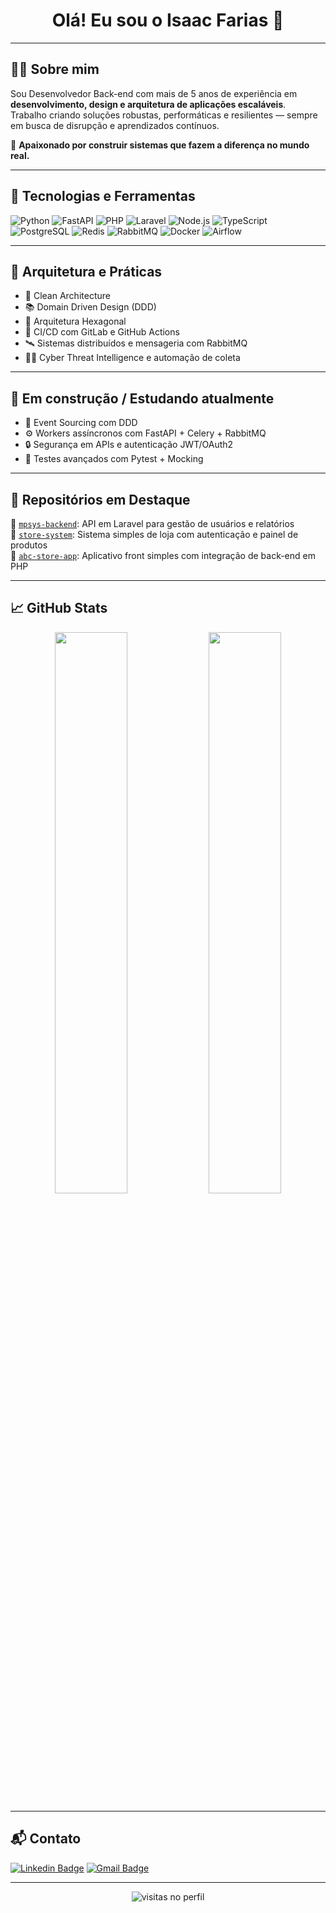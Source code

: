 <h1 align="center">Olá! Eu sou o Isaac Farias 👋</h1>

---

## 🧑‍💻 Sobre mim

Sou Desenvolvedor Back-end com mais de 5 anos de experiência em **desenvolvimento, design e arquitetura de aplicações escaláveis**.  
Trabalho criando soluções robustas, performáticas e resilientes — sempre em busca de disrupção e aprendizados contínuos.

🚀 **Apaixonado por construir sistemas que fazem a diferença no mundo real.**

---

## 🧰 Tecnologias e Ferramentas

![Python](https://img.shields.io/badge/Python-3776AB?style=for-the-badge&logo=python&logoColor=white)
![FastAPI](https://img.shields.io/badge/fastapi-009688?style=for-the-badge&logo=fastapi&logoColor=white)
![PHP](https://img.shields.io/badge/PHP-777BB4?style=for-the-badge&logo=php&logoColor=white)
![Laravel](https://img.shields.io/badge/Laravel-FF2D20?style=for-the-badge&logo=laravel&logoColor=white)
![Node.js](https://img.shields.io/badge/Node.js-339933?style=for-the-badge&logo=node.js&logoColor=white)
![TypeScript](https://img.shields.io/badge/TypeScript-3178C6?style=for-the-badge&logo=typescript&logoColor=white)
![PostgreSQL](https://img.shields.io/badge/PostgreSQL-336791?style=for-the-badge&logo=postgresql&logoColor=white)
![Redis](https://img.shields.io/badge/Redis-DC382D?style=for-the-badge&logo=redis&logoColor=white)
![RabbitMQ](https://img.shields.io/badge/RabbitMQ-FF6600?style=for-the-badge&logo=rabbitmq&logoColor=white)
![Docker](https://img.shields.io/badge/Docker-2496ED?style=for-the-badge&logo=docker&logoColor=white)
![Airflow](https://img.shields.io/badge/Airflow-017CEE?style=for-the-badge&logo=apacheairflow&logoColor=white)

---

## 🧠 Arquitetura e Práticas

- 🧱 Clean Architecture
- 📚 Domain Driven Design (DDD)
- 🧭 Arquitetura Hexagonal
- 🔁 CI/CD com GitLab e GitHub Actions
- 🛰️ Sistemas distribuídos e mensageria com RabbitMQ
- 🕵️‍♂️ Cyber Threat Intelligence e automação de coleta

---

## 🚀 Em construção / Estudando atualmente

- 🧬 Event Sourcing com DDD
- ⚙️ Workers assíncronos com FastAPI + Celery + RabbitMQ
- 🔒 Segurança em APIs e autenticação JWT/OAuth2
- 🧪 Testes avançados com Pytest + Mocking

---


## 📌 Repositórios em Destaque

🔹 [`mpsys-backend`](https://github.com/isaacfariaas/mpsys-backend): API em Laravel para gestão de usuários e relatórios  
🔹 [`store-system`](https://github.com/isaacfariaas/store-system): Sistema simples de loja com autenticação e painel de produtos  
🔹 [`abc-store-app`](https://github.com/isaacfariaas/abc-store-app): Aplicativo front simples com integração de back-end em PHP  

---

## 📈 GitHub Stats

<p align="center">
  <img src="https://github-readme-stats.vercel.app/api?username=isaacfariaas&show_icons=true&theme=radical" width="48%"/>
  <img src="https://github-readme-stats.vercel.app/api/top-langs/?username=isaacfariaas&layout=compact&theme=radical" width="48%"/>
</p>

---

## 📬 Contato

[![Linkedin Badge](https://img.shields.io/badge/-Isaac%20Farias-blue?style=flat-square&logo=Linkedin&logoColor=white&link=https://www.linkedin.com/in/isaacfarias/)](https://www.linkedin.com/in/isaacfariaas/)
[![Gmail Badge](https://img.shields.io/badge/-isaacfarias@email.com-c14438?style=flat-square&logo=Gmail&logoColor=white)](mailto:dev.isaacfarias@gmail.com)

---

<p align="center">
  <img src="https://komarev.com/ghpvc/?username=isaacfariaas&style=flat-square&color=3DDC84" alt="visitas no perfil" />
</p>
